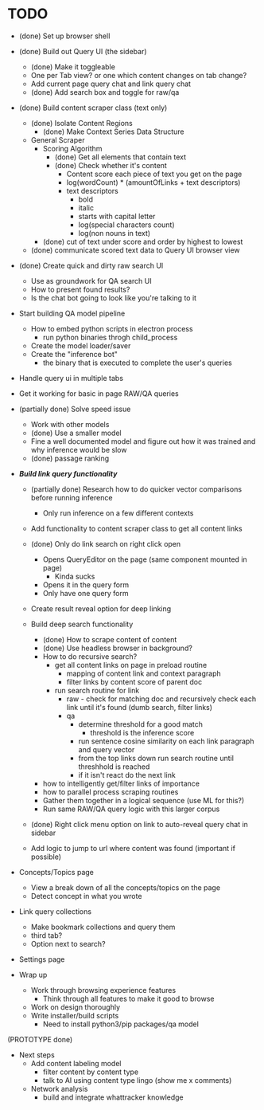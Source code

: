 # TODO
- (done) Set up browser shell 
- (done) Build out Query UI (the sidebar)
	- (done) Make it toggleable
	- One per Tab view? or one which content changes on tab change?
	- Add current page query chat and link query chat
	- (done) Add search box and toggle for raw/qa
- (done) Build content scraper class (text only)
	- (done) Isolate Content Regions
		- (done) Make Context Series Data Structure
	- General Scraper
		- Scoring Algorithm
			- (done) Get all elements that contain text 
			- (done) Check whether it's content
				- Content score each piece of text you get on the page
				- log(wordCount) * (amountOfLinks + text descriptors) 
				- text descriptors
					- bold
					- italic
					- starts with capital letter
					- log(special characters count)
					- log(non nouns in text)
		- (done) cut of text under score and order by highest to lowest
	- (done) communicate scored text data to Query UI browser view
- (done) Create quick and dirty raw search UI 
	- Use as groundwork for QA search UI
	- How to present found results?
	- Is the chat bot going to look like you're talking to it
- Start building QA model pipeline
	- How to embed python scripts in electron process
		- run python binaries throgh child_process
	- Create the model loader/saver
	- Create the "inference bot"
		- the binary that is executed to complete the user's queries
- Handle query ui in multiple tabs
- Get it working for basic in page RAW/QA queries


- (partially done) Solve speed issue 
	- Work with other models
	- (done) Use a smaller model
	- Fine a well documented model and figure out how it was trained and why inference would be slow
	- (done) passage ranking

- ***Build link query functionality***
	- (partially done) Research how to do quicker vector comparisons before running inference
		- Only run inference on a few different contexts 
	- Add functionality to content scraper class to get all content links 
	- (done) Only do link search on right click open
		- Opens QueryEditor on the page (same component mounted in page)
			- Kinda sucks
		- Opens it in the query form
		- Only have one query form
	- Create result reveal option for deep linking

	- Build deep search functionality
		- (done) How to scrape content of content
		- (done) Use headless browser in background?
		- How to do recursive search?
			- get all content links on page in preload routine
				- mapping of content link and context paragraph
				- filter links by content score of parent doc
			- run search routine for link
				- raw - check for matching doc and recursively check each link until it's found (dumb search, filter links)
				- qa 
					- determine threshold for a good match
						- threshold is the inference score
					- run sentence cosine similarity on each link paragraph and query vector
					- from the top links down run search routine until threshhold is reached
					- if it isn't react do the next link
		- how to intelligently get/filter links of importance
		- how to parallel process scraping routines
		- Gather them together in a logical sequence (use ML for this?)
		- Run same RAW/QA query logic with this larger corpus 
	- (done) Right click menu option on link to auto-reveal query chat in sidebar
	- Add logic to jump to url where content was found (important if possible)

- Concepts/Topics page
	- View a break down of all the concepts/topics on the page
	- Detect concept in what you wrote 
- Link query collections
	- Make bookmark collections and query them 
	- third tab?
	- Option next to search?
- Settings page

- Wrap up
	- Work through browsing experience features
		- Think through all features to make it good to browse
	- Work on design thoroughly
	- Write installer/build scripts
		- Need to install python3/pip packages/qa model

(PROTOTYPE done)
- Next steps
	- Add content labeling model
		- filter content by content type
		- talk to AI using content type lingo (show me x comments)
	- Network analysis
		- build and integrate whattracker knowledge 